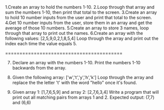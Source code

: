  
1.Create an array to hold the numbers 1-10.
2.Loop through that array and sum the numbers 1-10, then print that total to the screen.
3.Create an array to hold 10 number inputs from the user and print that total to the screen.
4.Get 10 number inputs from the user, store them in an array and get the average of those 10 numbers.
5.Create an array to store 3 names, loop through that array to print out the names.
6.Create an array with the following values: [2,5,9,0,2,1,8,5,4] Loop through the array and print out the index each time the value equals 5.

=========================================

7. Declare an array with the numbers 1-10. Print the numbers 1-10 backwards from the array.

8. Given the following array: ['w','t','y','h','k']
Loop through the array and replace the the letter 't' with the word "hello" once it's found.

9. Given array 1: [1,7,6,5,9] and array 2: [2,7,6,3,4] 
Write a program that will print out all matching pairs from arrays 1 and 2.
Expected output:
(7,7) and (6,6)
